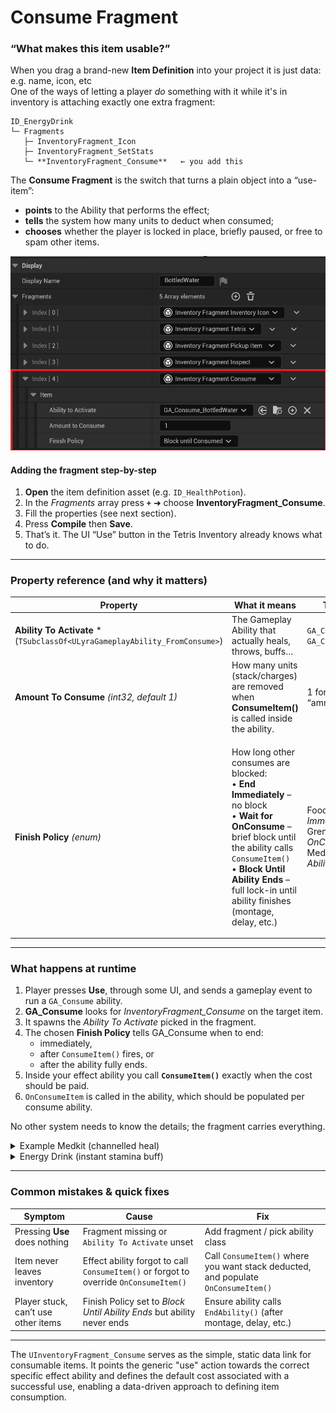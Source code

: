 # Consume Fragment

### “What makes this item usable?”

When you drag a brand-new **Item Definition** into your project it is just data: e.g. name, icon, etc\
One of the ways of letting a player _do_ something with it while it's in inventory is attaching exactly one extra fragment:

```
ID_EnergyDrink
└─ Fragments
   ├─ InventoryFragment_Icon
   ├─ InventoryFragment_SetStats
   └─ **InventoryFragment_Consume**   ← you add this
```

The **Consume Fragment** is the switch that turns a plain object into a “use-item”:

* **points** to the Ability that performs the effect;
* **tells** the system how many units to deduct when consumed;
* **chooses** whether the player is locked in place, briefly paused, or free to spam other items.

<img src=".gitbook/assets/image (47).png" alt="" title="Consumable Fragment">

#### Adding the fragment step-by-step

1. **Open** the item definition asset (e.g. `ID_HealthPotion`).
2. In the _Fragments_ array press **`+`** ➜ choose **InventoryFragment_Consume**.
3. Fill the properties (see next section).
4. Press **Compile** then **Save**.
5. That’s it. The UI “Use” button in the Tetris Inventory already knows what to do.

***

### Property reference (and why it matters)

| Property                                                                    | What it means                                                                                                                                                                                                                                                                                                      | Typical choices                                                                                                                    |
| --------------------------------------------------------------------------- | ------------------------------------------------------------------------------------------------------------------------------------------------------------------------------------------------------------------------------------------------------------------------------------------------------------------ | ---------------------------------------------------------------------------------------------------------------------------------- |
| **Ability To Activate** \*(`TSubclassOf<ULyraGameplayAbility_FromConsume>`) | The Gameplay Ability that actually heals, throws, buffs…                                                                                                                                                                                                                                                           | `GA_Consume_Medkit`, `GA_Consume_FragGrenade`                                                                                      |
| **Amount To Consume** _(int32, default 1)_                                  | How many units (stack/charges) are removed when **ConsumeItem()** is called inside the ability.                                                                                                                                                                                                                    | 1 for most items, 10 for “ammo boxes”, etc.                                                                                        |
| **Finish Policy** _(enum)_                                                  | <p>How long other consumes are blocked:<br>• <strong>End Immediately</strong> – no block<br>• <strong>Wait for OnConsume</strong> – brief block until the ability calls <code>ConsumeItem()</code><br>• <strong>Block Until Ability Ends</strong> – full lock-in until ability finishes (montage, delay, etc.)</p> | <p>Food buff → <em>End Immediately</em><br>Grenade → <em>Wait for OnConsume</em><br>Medkit → <em>Block Until Ability Ends</em></p> |

***

### What happens at runtime

1. Player presses **Use**, through some UI, and sends a gameplay event to run a `GA_Consume` ability.
2. **GA_Consume** looks for _InventoryFragment_Consume_ on the target item.
3. It spawns the _Ability To Activate_ picked in the fragment.
4. The chosen **Finish Policy** tells GA_Consume when to end:
   * immediately,
   * after `ConsumeItem()` fires, or
   * after the ability fully ends.
5. Inside your effect ability you call **`ConsumeItem()`** exactly when the cost should be paid.
6. `OnConsumeItem` is called in the ability, which should be populated per consume ability.

No other system needs to know the details; the fragment carries everything.

<div class="gb-stack">
<details class="gb-toggle">

<summary>Example Medkit (channelled heal)</summary>

| Setting             | Value                        |
| ------------------- | ---------------------------- |
| Ability To Activate | `GA_Consume_MedkitHeal`      |
| Amount To Consume   | 1                            |
| Finish Policy       | **Block Until Ability Ends** |

`GA_Consume_MedkitHeal` plays a 3-second montage, then calls `ConsumeItem()`, then `EndAbility()`.\
During those 3 s the player cannot start another consume.

</details>
<details class="gb-toggle">

<summary>Energy Drink (instant stamina buff)</summary>

| Setting             | Value                    |
| ------------------- | ------------------------ |
| Ability To Activate | `GA_Consume_EnergyDrink` |
| Amount To Consume   | 1                        |
| Finish Policy       | **End Immediately**      |

The effect ability applies a buff and calls `ConsumeItem()` in the same tick.\
The player can slam multiple drinks in rapid succession.

</details>
</div>

***

### Common mistakes & quick fixes

| Symptom                             | Cause                                                                                   | Fix                                                                                |
| ----------------------------------- | --------------------------------------------------------------------------------------- | ---------------------------------------------------------------------------------- |
| Pressing **Use** does nothing       | Fragment missing or `Ability To Activate` unset                                         | Add fragment / pick ability class                                                  |
| Item never leaves inventory         | Effect ability forgot to call  `ConsumeItem()` or forgot to override `OnConsumeItem()`  | Call `ConsumeItem()` where you want stack deducted, and populate `OnConsumeItem()` |
| Player stuck, can’t use other items | Finish Policy set to _Block Until Ability Ends_ but ability never ends                  | Ensure ability calls `EndAbility()` (after montage, delay, etc.)                   |

***

The `UInventoryFragment_Consume` serves as the simple, static data link for consumable items. It points the generic "use" action towards the correct specific effect ability and defines the default cost associated with a successful use, enabling a data-driven approach to defining item consumption.
